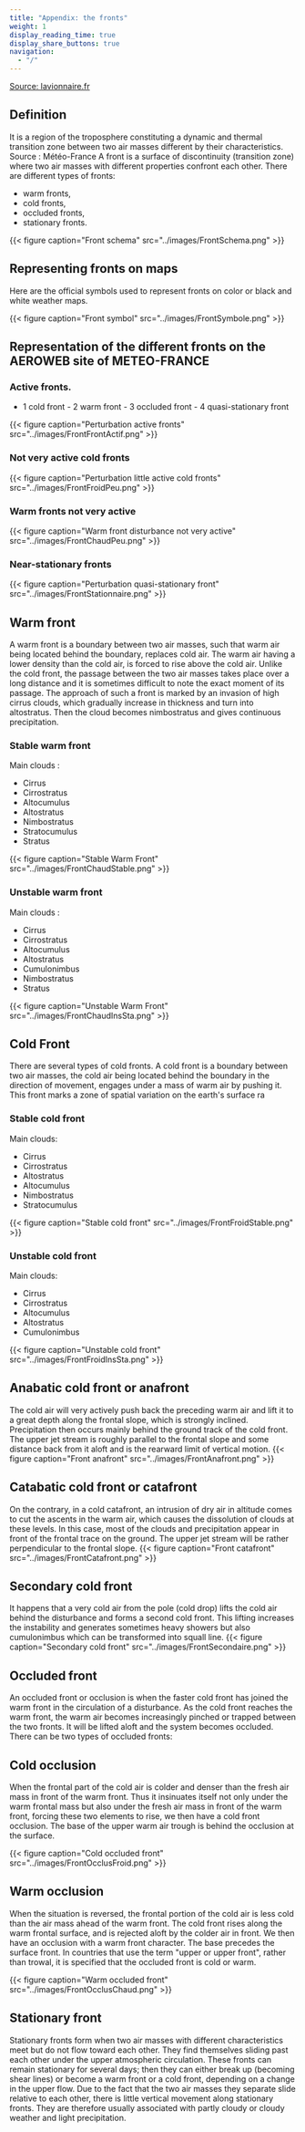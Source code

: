 ```yaml
---
title: "Appendix: the fronts"
weight: 1
display_reading_time: true
display_share_buttons: true
navigation:
  - "/"
---
```

[Source: lavionnaire.fr](https://www.lavionnaire.fr/)

## Definition
It is a region of the troposphere constituting a dynamic and thermal transition zone between two air masses different by their characteristics. Source : Météo-France
A front is a surface of discontinuity (transition zone) where two air masses with different properties confront each other.
There are different types of fronts:

- warm fronts,
- cold fronts,
- occluded fronts,
- stationary fronts.

{{< figure caption="Front schema" src="../images/FrontSchema.png" >}}

## Representing fronts on maps
Here are the official symbols used to represent fronts on color or black and white weather maps.

{{< figure caption="Front symbol" src="../images/FrontSymbole.png" >}}

## Representation of the different fronts on the AEROWEB site of METEO-FRANCE
### Active fronts.

- 1 cold front - 2 warm front - 3 occluded front - 4 quasi-stationary front

{{< figure caption="Perturbation active fronts" src="../images/FrontFrontActif.png" >}}

### Not very active cold fronts
{{< figure caption="Perturbation little active cold fronts" src="../images/FrontFroidPeu.png" >}}

### Warm fronts not very active
{{< figure caption="Warm front disturbance not very active" src="../images/FrontChaudPeu.png" >}}

### Near-stationary fronts
{{< figure caption="Perturbation quasi-stationary front" src="../images/FrontStationnaire.png" >}}

## Warm front
A warm front is a boundary between two air masses, such that warm air being located behind the boundary, replaces cold air. The warm air having a lower density than the cold air, is forced to rise above the cold air. Unlike the cold front, the passage between the two air masses takes place over a long distance and it is sometimes difficult to note the exact moment of its passage. The approach of such a front is marked by an invasion of high cirrus clouds, which gradually increase in thickness and turn into altostratus. Then the cloud becomes nimbostratus and gives continuous precipitation.

### Stable warm front
Main clouds :

- Cirrus
- Cirrostratus
- Altocumulus
- Altostratus
- Nimbostratus
- Stratocumulus
- Stratus

{{< figure caption="Stable Warm Front" src="../images/FrontChaudStable.png" >}}

### Unstable warm front
Main clouds :

- Cirrus
- Cirrostratus
- Altocumulus
- Altostratus
- Cumulonimbus
- Nimbostratus
- Stratus

{{< figure caption="Unstable Warm Front" src="../images/FrontChaudInsSta.png" >}}

## Cold Front
There are several types of cold fronts.
A cold front is a boundary between two air masses, the cold air being located behind the boundary in the direction of movement, engages under a mass of warm air by pushing it. This front marks a zone of spatial variation on the earth's surface ra

### Stable cold front
Main clouds:

- Cirrus
- Cirrostratus
- Altostratus
- Altocumulus
- Nimbostratus
- Stratocumulus

{{< figure caption="Stable cold front" src="../images/FrontFroidStable.png" >}}

### Unstable cold front
Main clouds:

- Cirrus
- Cirrostratus
- Altocumulus
- Altostratus
- Cumulonimbus

{{< figure caption="Unstable cold front" src="../images/FrontFroidInsSta.png" >}}

## Anabatic cold front or anafront
The cold air will very actively push back the preceding warm air and lift it to a great depth along the frontal slope, which is strongly inclined. Precipitation then occurs mainly behind the ground track of the cold front. The upper jet stream is roughly parallel to the frontal slope and some distance back from it aloft and is the rearward limit of vertical motion.
{{< figure caption="Front anafront" src="../images/FrontAnafront.png" >}}

## Catabatic cold front or catafront
On the contrary, in a cold catafront, an intrusion of dry air in altitude comes to cut the ascents in the warm air, which causes the dissolution of clouds at these levels. In this case, most of the clouds and precipitation appear in front of the frontal trace on the ground. The upper jet stream will be rather perpendicular to the frontal slope.
{{< figure caption="Front catafront" src="../images/FrontCatafront.png" >}}

## Secondary cold front
It happens that a very cold air from the pole (cold drop) lifts the cold air behind the disturbance and forms a second cold front. This lifting increases the instability and generates sometimes heavy showers but also cumulonimbus which can be transformed into squall line.
{{< figure caption="Secondary cold front" src="../images/FrontSecondaire.png" >}}

## Occluded front
An occluded front or occlusion is when the faster cold front has joined the warm front in the circulation of a disturbance. As the cold front reaches the warm front, the warm air becomes increasingly pinched or trapped between the two fronts. It will be lifted aloft and the system becomes occluded.
There can be two types of occluded fronts:

## Cold occlusion

When the frontal part of the cold air is colder and denser than the fresh air mass in front of the warm front. Thus it insinuates itself not only under the warm frontal mass but also under the fresh air mass in front of the warm front, forcing these two elements to rise, we then have a cold front occlusion. The base of the upper warm air trough is behind the occlusion at the surface.

{{< figure caption="Cold occluded front" src="../images/FrontOcclusFroid.png" >}}

## Warm occlusion

When the situation is reversed, the frontal portion of the cold air is less cold than the air mass ahead of the warm front. The cold front rises along the warm frontal surface, and is rejected aloft by the colder air in front. We then have an occlusion with a warm front character. The base precedes the surface front.
In countries that use the term "upper or upper front", rather than trowal, it is specified that the occluded front is cold or warm.

{{< figure caption="Warm occluded front" src="../images/FrontOcclusChaud.png" >}}

## Stationary front
Stationary fronts form when two air masses with different characteristics meet but do not flow toward each other. They find themselves sliding past each other under the upper atmospheric circulation. These fronts can remain stationary for several days; then they can either break up (becoming shear lines) or become a warm front or a cold front, depending on a change in the upper flow. Due to the fact that the two air masses they separate slide relative to each other, there is little vertical movement along stationary fronts. They are therefore usually associated with partly cloudy or cloudy weather and light precipitation.